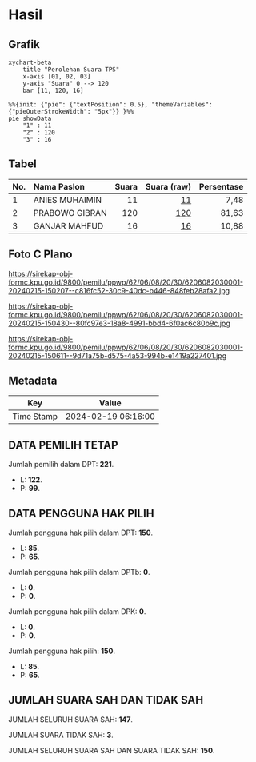 # Hasil

## Grafik

```mermaid
xychart-beta
    title "Perolehan Suara TPS"
    x-axis [01, 02, 03]
    y-axis "Suara" 0 --> 120
    bar [11, 120, 16]
```

```mermaid
%%{init: {"pie": {"textPosition": 0.5}, "themeVariables": {"pieOuterStrokeWidth": "5px"}} }%%
pie showData
    "1" : 11
    "2" : 120
    "3" : 16
```

## Tabel

| No. | Nama Paslon    | Suara | Suara (raw) | Persentase |
|:--- |:-------------- | -----:| -----------:| ----------:|
| 1   | ANIES MUHAIMIN | 11    | [11][p-1]   | 7,48       |
| 2   | PRABOWO GIBRAN | 120   | [120][p-2]  | 81,63      |
| 3   | GANJAR MAHFUD  | 16    | [16][p-3]   | 10,88      |


[p-1]: https://github.com/gigit-pemilu/pemilu-2024-62-kalimantan-tengah/blob/main/pilpres/hitung-suara/sub/62-kalimantan-tengah/sub/06-katingan/sub/08-katingan-hulu/sub/2030-penda-tanggaring-lama/sub/001-tps/sub/paslon-1.txt
[p-2]: https://github.com/gigit-pemilu/pemilu-2024-62-kalimantan-tengah/blob/main/pilpres/hitung-suara/sub/62-kalimantan-tengah/sub/06-katingan/sub/08-katingan-hulu/sub/2030-penda-tanggaring-lama/sub/001-tps/sub/paslon-2.txt
[p-3]: https://github.com/gigit-pemilu/pemilu-2024-62-kalimantan-tengah/blob/main/pilpres/hitung-suara/sub/62-kalimantan-tengah/sub/06-katingan/sub/08-katingan-hulu/sub/2030-penda-tanggaring-lama/sub/001-tps/sub/paslon-3.txt

## Foto C Plano

https://sirekap-obj-formc.kpu.go.id/9800/pemilu/ppwp/62/06/08/20/30/6206082030001-20240215-150207--c816fc52-30c9-40dc-b446-848feb28afa2.jpg

https://sirekap-obj-formc.kpu.go.id/9800/pemilu/ppwp/62/06/08/20/30/6206082030001-20240215-150430--80fc97e3-18a8-4991-bbd4-6f0ac6c80b9c.jpg

https://sirekap-obj-formc.kpu.go.id/9800/pemilu/ppwp/62/06/08/20/30/6206082030001-20240215-150611--9d71a75b-d575-4a53-994b-e1419a227401.jpg


## Metadata

| Key        | Value               |
| ---------- | ------------------- |
| Time Stamp | 2024-02-19 06:16:00 |


## DATA PEMILIH TETAP

Jumlah pemilih dalam DPT: **221**.
 * L: **122**.
 * P: **99**.

## DATA PENGGUNA HAK PILIH

Jumlah pengguna hak pilih dalam DPT: **150**.
 * L: **85**.
 * P: **65**.

Jumlah pengguna hak pilih dalam DPTb: **0**.
 * L: **0**.
 * P: **0**.

Jumlah pengguna hak pilih dalam DPK: **0**.
 * L: **0**.
 * P: **0**.

Jumlah pengguna hak pilih: **150**.
 * L: **85**.
 * P: **65**.

## JUMLAH SUARA SAH DAN TIDAK SAH

JUMLAH SELURUH SUARA SAH: **147**.

JUMLAH SUARA TIDAK SAH: **3**.

JUMLAH SELURUH SUARA SAH DAN SUARA TIDAK SAH: **150**.



